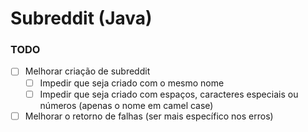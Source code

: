 # Subreddit (Java)

### TODO

- [ ] Melhorar criação de subreddit
  - [ ] Impedir que seja criado com o mesmo nome
  - [ ] Impedir que seja criado com espaços, caracteres especiais ou números (apenas o nome em camel case)
- [ ] Melhorar o retorno de falhas (ser mais específico nos erros)
